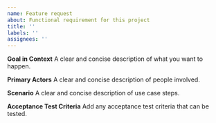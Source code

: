 ```yaml
---
name: Feature request
about: Functional requirement for this project
title: ''
labels: ''
assignees: ''
---
```


**Goal in Context**
A clear and concise description of what you want to happen.

**Primary Actors**
A clear and concise description of people involved.

**Scenario**
A clear and concise description of use case steps.

**Acceptance Test Criteria**
Add any acceptance test criteria that can be tested.
